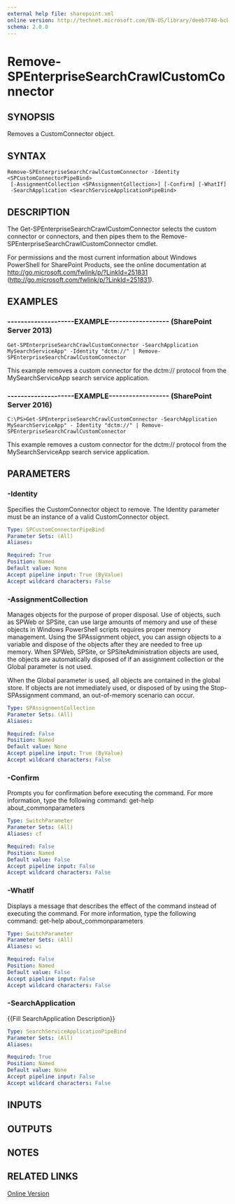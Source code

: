 ```yaml
---
external help file: sharepoint.xml
online version: http://technet.microsoft.com/EN-US/library/deeb7740-bcb8-45d8-a611-e581dfe8b118(Office.15).aspx
schema: 2.0.0
---
```


# Remove-SPEnterpriseSearchCrawlCustomConnector

## SYNOPSIS
Removes a CustomConnector object.

## SYNTAX

```
Remove-SPEnterpriseSearchCrawlCustomConnector -Identity <SPCustomConnectorPipeBind>
 [-AssignmentCollection <SPAssignmentCollection>] [-Confirm] [-WhatIf]
 -SearchApplication <SearchServiceApplicationPipeBind>
```

## DESCRIPTION
The Get-SPEnterpriseSearchCrawlCustomConnector selects the custom connector or connectors, and then pipes them to the Remove-SPEnterpriseSearchCrawlCustomConnector cmdlet.

For permissions and the most current information about Windows PowerShell for SharePoint Products, see the online documentation at http://go.microsoft.com/fwlink/p/?LinkId=251831 (http://go.microsoft.com/fwlink/p/?LinkId=251831).

## EXAMPLES

### --------------------EXAMPLE------------------ (SharePoint Server 2013)
```
Get-SPEnterpriseSearchCrawlCustomConnector -SearchApplication MySearchServiceApp" -Identity "dctm://" | Remove-SPEnterpriseSearchCrawlCustomConnector
```

This example removes a custom connector for the dctm:// protocol from the MySearchServiceApp search service application.

### --------------------EXAMPLE------------------ (SharePoint Server 2016)
```
C:\PS>Get-SPEnterpriseSearchCrawlCustomConnector -SearchApplication MySearchServiceApp" - Identity "dctm://" | Remove-SPEnterpriseSearchCrawlCustomConnector
```

This example removes a custom connector for the dctm://  protocol from the MySearchServiceApp search service application.

## PARAMETERS

### -Identity
Specifies the CustomConnector object to remove.
The Identity parameter must be an instance of a valid CustomConnector object.

```yaml
Type: SPCustomConnectorPipeBind
Parameter Sets: (All)
Aliases: 

Required: True
Position: Named
Default value: None
Accept pipeline input: True (ByValue)
Accept wildcard characters: False
```

### -AssignmentCollection
Manages objects for the purpose of proper disposal.
Use of objects, such as SPWeb or SPSite, can use large amounts of memory and use of these objects in Windows PowerShell scripts requires proper memory management.
Using the SPAssignment object, you can assign objects to a variable and dispose of the objects after they are needed to free up memory.
When SPWeb, SPSite, or SPSiteAdministration objects are used, the objects are automatically disposed of if an assignment collection or the Global parameter is not used.

When the Global parameter is used, all objects are contained in the global store.
If objects are not immediately used, or disposed of by using the Stop-SPAssignment command, an out-of-memory scenario can occur.

```yaml
Type: SPAssignmentCollection
Parameter Sets: (All)
Aliases: 

Required: False
Position: Named
Default value: None
Accept pipeline input: True (ByValue)
Accept wildcard characters: False
```

### -Confirm
Prompts you for confirmation before executing the command.
For more information, type the following command: get-help about_commonparameters

```yaml
Type: SwitchParameter
Parameter Sets: (All)
Aliases: cf

Required: False
Position: Named
Default value: False
Accept pipeline input: False
Accept wildcard characters: False
```

### -WhatIf
Displays a message that describes the effect of the command instead of executing the command.
For more information, type the following command: get-help about_commonparameters

```yaml
Type: SwitchParameter
Parameter Sets: (All)
Aliases: wi

Required: False
Position: Named
Default value: False
Accept pipeline input: False
Accept wildcard characters: False
```

### -SearchApplication
{{Fill SearchApplication Description}}

```yaml
Type: SearchServiceApplicationPipeBind
Parameter Sets: (All)
Aliases: 

Required: True
Position: Named
Default value: None
Accept pipeline input: False
Accept wildcard characters: False
```

## INPUTS

## OUTPUTS

## NOTES

## RELATED LINKS

[Online Version](http://technet.microsoft.com/EN-US/library/deeb7740-bcb8-45d8-a611-e581dfe8b118(Office.15).aspx)

